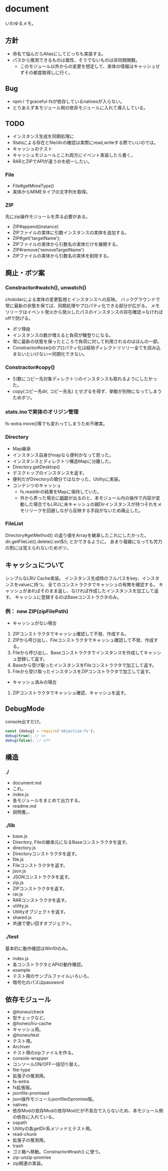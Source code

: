 # document
いわゆるメモ。


## 方針
* 命名で悩んだらAliasにしてどっちも実装する。
* パスから推測できるものは属性、そうでないものは非同期関数。
  * このモジュール以外からの変更を想定して、実体の情報はキャッシュせずその都度取得しに行く。

## Bug
* npm i でgraceful-fsが依存しているnativesが入らない。
 * とりあえず本モジュール側の依存モジュールに入れて導入している。

## TODO
* インスタンス生成を同期処理に
 * Statsによる存在とfile/dirの確認は実際にread,writeする際でいいのでは。
* キャッシュのテスト
 * キャッシュモジュールとこれ両方にイベント実装したら書く。
* RARとZIPでAPIが違うのを統一したい。

### File
* File#getMimeType()
 * 実体からMIMEタイプの文字列を取得。

### ZIP
先にzip操作モジュールを弄る必要がある。
* ZIP#append(instance)
 * ZIPファイルの実体に引数インスタンスの実体を追加する。
* ZIP#get('targetName');
 * ZIPファイルの実体から引数名の実体だけを展開する。
* ZIP#remove('removeTargetName')
 * ZIPファイルの実体から引数名の実体を削除する。


## 廃止・ボツ案

### Constractor#watch(), unwatch()
chokidarによる実体の変更監視とインスタンスへの反映。
バックグラウンドで常に最新の状態を保てば、同期処理やプロパティ化できる部分が広がる。
メモリリークはイベント発火から発火したパスのインスタンスの存在確認→なければoffで防げる。
* ボツ理由
 * インスタンスの数が増えると負荷が鰻登りになる。
 * 常に最新の状態を保ったところで負荷に対して利用されるのはほんの一部。
 * Constractor#size()のプロパティ化は結局ディレクトリツリー全てを読み込まないといけない＝同期化できない。

### Constractor#copy()
* 引数にコピー先対象ディレクトリのインスタンスも取れるようにしたかった。
* copy(コピー先dir, コピー先名) とせざるを得ず、挙動が別物になってしまうためボツ。

### stats.inoで実体のオリジン管理
fs-extra.move()等でも変わってしまうため不確実。

### Directory
* Map継承
 * インスタンス自身がmapなら便利かなって思った。
 * インスタンスとディレクトリ構造Mapに分離した。
* Directory.getDesktop()
 * デスクトップのインスタンスを返す。
 * 便利だがDirectoryの領分ではなかった、Utilityに実装。
* コンテンツのキャッシュ
  * fs.readdirの結果をMapに保持していた。
  * 外から弄った場合に齟齬が出るのと、本モジュール内の操作で内容が変動した場合でもLRUに未キャッシュの親Dirインスタンスが持つそれをメモリリークを回避しながら反映する手段がないため廃止した。

### FileList
Directory#getMethod() の返り値をArrayを継承したこれにしたかった。
dir.getFileList().delete(/\.ext$/); とかできるように。
あまり複雑になっても労力の割には覚えられないためボツ。


## キャッシュについて
シンプルなLRU Cache実装。
インスタンス生成時のフルパスをkey、インスタンスをvalueに持つ。
全てのコンストラクタでキャッシュの有無を確認する。
キャッシュがあればそのまま返し、なければ作成したインスタンスを加工して返す。
キャッシュに登録するのはBaseコンストラクタのみ。

### 例： new ZIP(zipFilePath)
* キャッシュがない場合
 1. ZIPコンストラクタでキャッシュ確認して不発、作成する。
 2. ZIPから呼び出し、Fileコンストラクタでキャッシュ確認して不発、作成する。
 3. Fileから呼び出し、Baseコンストラクタでインスタンスを作成してキャッシュ登録して返す。
 4. Baseから受け取ったインスタンスをFileコンストラクタで加工して返す。
 5. Fileから受け取ったインスタンスをZIPコンストラクタで加工して返す。
* キャッシュ済みの場合
 1. ZIPコンストラクタでキャッシュ確認、キャッシュを返す。


## DebugMode
console出すだけ。
```js
const {debug} = require('objectize-fs');
debug(true); // on
debug(false); // off
```


## 構造

### ./
* document.md
 * これ。
* index.js
 * 各モジュールをまとめて出力する。
* readme.md
 * 説明書。、

### ./lib
* base.js
 * Directory, Fileの継承元になるBaseコンストラクタを返す。
* directory.js
 * Directoryコンストラクタを返す。
* file.js
 * Fileコンストラクタを返す。
* json.js
 * JSONコンストラクタを返す。
* zip.js
 * ZIPコンストラクタを返す。
* rar.js
 * RARコンストラクタを返す。
* utility.js
 * Utilityオブジェクトを返す。
* shared.js
 * 共通で使い回すオブジェクト。

### ./test
基本的に動作確認はWin10のみ。
* index.js
 * 各コンストラクタとAPIの動作確認。
* example
 * テスト用のサンプルファイルいろいろ。
 * 暗号化のパスはpassword


## 依存モジュール
* @honeo/check
 * 型チェックなど。
* @honeo/lru-cache
 * キャッシュ用。
* @honeo/test
 * テスト用。
* Archiver
 * テスト用のzipファイルを作る。
* console-wrapper
 * コンソールON/OFF一括切り替え。
* file-type
 * 拡張子の推測用。
* fs-extra
 * fs拡張版。
* jsonfile-promised
 * json操作モジュールjsonfileのpromise版。
* natives
 * 依存Modの依存Modの依存Modだが不具合で入らないため、本モジュール側の依存に入れている。
* ospath
 * Utilityの各getDir系メソッドとテスト用。
* read-chunk
 * 拡張子の推測用。
* trash
 * ゴミ箱へ移動。Constractor#trash() に使う。
* zip-unzip-promise
 * zip関連の実装。
